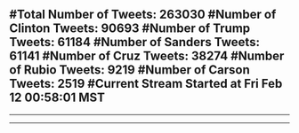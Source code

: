 #Total Number of Tweets: 263030 
#Number of Clinton Tweets: 90693
#Number of Trump Tweets: 61184
#Number of Sanders Tweets: 61141
#Number of Cruz Tweets: 38274
#Number of Rubio Tweets: 9219
#Number of Carson Tweets: 2519
#Current Stream Started at Fri Feb 12 00:58:01 MST
---
---
---
